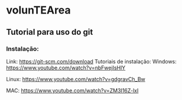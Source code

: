 # volunTEArea


## Tutorial para uso do git

### Instalação:
Link: https://git-scm.com/download
Tutoriais de instalação:
Windows:
  https://www.youtube.com/watch?v=nbFwejIsHlY

Linux:
  https://www.youtube.com/watch?v=gdgravCh_Bw

MAC:
  https://www.youtube.com/watch?v=ZM3I16Z-lxI
